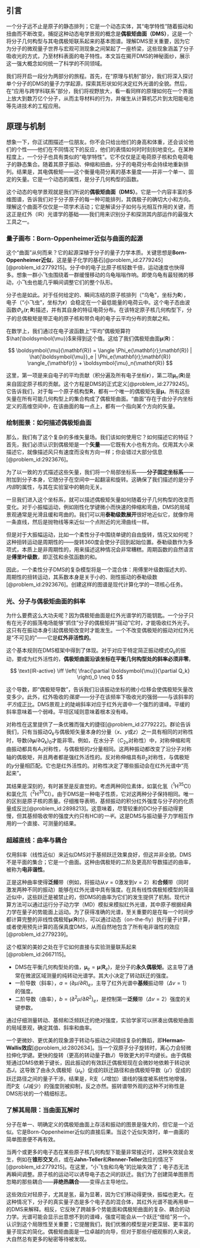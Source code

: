 ## 引言
一个分子远不止是原子的静态排列；它是一个动态实体，其“电学特性”随着振动和扭曲而不断改变。捕捉这种动态电学景观的概念是**偶极矩曲面（DMS）**，这是一个将分子几何构型与其电偶极矩联系起来的基本图谱。理解DMS至关重要，因为它为分子的微观量子世界与宏观可测现象之间架起了一座桥梁，这些现象涵盖了分子吸收光的方式，乃至材料表面的电子特性。本文旨在揭开DMS的神秘面纱，展示这一强大概念如何统一了科学的不同领域。

我们将开启一段分为两部分的旅程。首先，在“原理与机制”部分，我们将深入探讨单个分子的DMS的量子力学起源，探索其形状如何决定红外光谱的全貌。然后，在“应用与跨学科联系”部分，我们将视野放大，看一看同样的原理如何在一个界面上放大到数万亿个分子，从而主导材料的行为，并催生从计算机芯片到太阳能电池等先进技术的工程应用。

## 原理与机制

想象一下，你正试图描述一位朋友。你不会只给出他们的身高和体重，还会谈论他们的个性——他们在不同情况下的反应，他们的表情如何时时刻刻地变化。在某种程度上，一个分子也具有类似的“电学特性”。它不仅仅是正电荷原子核和负电荷电子的静态集合。随着其原子振动、伸缩和扭曲，分子的电荷分布会持续地重新排列。结果是，其电偶极矩——这个衡量电荷分离的基本量度——并非一个单一、固定的矢量。它是一个动态的属性，是分子几何构型的函数。

这个动态的电学景观就是我们所说的**偶极矩曲面（DMS）**。它是一个内容丰富的多维图谱，告诉我们对于分子原子的每一种可能排列，其偶极子的确切大小和方向。理解这个曲面不仅仅是一项学术活动；它是解读分子如何与光相互作用的关键，而这正是红外（IR）光谱学的基础——我们用来识别分子和探测其内部运作的最强大工具之一。

### 量子画布：Born-Oppenheimer近似与曲面的起源

这个“曲面”从何而来？它的起源深植于分子的量子力学本质。关键思想是**Born-Oppenheimer近似**，这是量子化学的基石[@problem_id:2779245] [@problem_id:2779215]。分子中的电子比原子核轻数千倍，运动速度也快得多。想象一群小飞虫围绕着一群缓慢移动的乌龟嗡嗡作响。即使乌龟有最轻微的移动，小飞虫也能几乎瞬间调整它们的整个队形。

分子也是如此。对于任何给定的、瞬间冻结的原子核排列（“乌龟”，坐标为$\mathbf{R}$），电子（“小飞虫”，坐标为$\mathbf{r}$）会稳定在一个最低能量的电荷云中。这个电子态由波函数$\Phi_e(\mathbf{r}; \mathbf{R})$描述，并有其自身的特征电荷分布。在该特定原子核几何构型下，分子的总偶极矩是带正电的原子核和带负电的电子云平均分布的贡献之和。

在数学上，我们通过在电子波函数上“平均”偶极矩算符$\hat{\boldsymbol{\mu}}$来得到这个值。这给了我们偶极矩曲面$\boldsymbol{\mu}(\mathbf{R})$：

$$ \boldsymbol{\mu}(\mathbf{R}) = \langle \Phi_e(\mathbf{r};\mathbf{R}) | \hat{\boldsymbol{\mu}}_e | \Phi_e(\mathbf{r};\mathbf{R}) \rangle_{\mathbf{r}} + \boldsymbol{\mu}_n(\mathbf{R}) $$

这里，第一项是来自电子的平均贡献（积分遍及所有电子坐标$\mathbf{r}$），第二项$\boldsymbol{\mu}_n(\mathbf{R})$是来自固定原子核的贡献。这个方程是DMS的正式定义[@problem_id:2779245]。它告诉我们，对于每一个原子核构型$\mathbf{R}$，都有一个唯一的偶极矩矢量$\boldsymbol{\mu}$。所有这些矢量在所有可能几何构型上的集合构成了偶极矩曲面。“曲面”存在于由分子内坐标定义的高维空间中，在该曲面的每一点上，都有一个指向某个方向的矢量。

### 绘制图景：如何描述偶极矩曲面

那么，我们有了这个复杂的多维矢量场。我们该如何使用它？如何描述它的特征？首先，我们必须认识到偶极矩是一个**矢量**——它既有大小也有方向。仅用其大小来描述它，就像描述风只有速度而没有方向一样；你会错过大部分信息[@problem_id:2923676]。

为了以一致的方式描述这些矢量，我们将一个局部坐标系——**分子固定坐标系**——附加到分子本身，它随分子在空间中一起翻滚和旋转。这确保了我们描述的是分子*内部*的属性，与其在实验室中的朝向无关。

一旦我们进入这个坐标系，就可以描述偶极矩矢量如何随着分子几何构型的改变而变化。对于小振幅运动，例如刚性化学键微小而快速的伸缩和弯曲，DMS的局域景观通常是光滑且缓和弯曲的。我们可以用**泰勒级数展开**很好地近似它，就像你用一条直线，然后是抛物线等来近似一个点附近的光滑曲线一样。

但是对于大振幅运动，比如一个柔性分子中围绕单键的自由旋转，情况又如何呢？这种扭转运动是周期性的——旋转$360$度会使分子回到起始位置。泰勒级数作为多项式，本质上是非周期性的，用来描述这种情况会非常糟糕。周期函数的自然语言是**傅里叶级数**，即正弦和余弦函数的和。

因此，一个柔性分子DMS的复杂模型将是一个混合体：用傅里叶级数描述大的、周期性的扭转运动，其系数本身是关于小的、刚性振动的泰勒级数[@problem_id:2923676]。创建这样的图谱是现代计算化学的一项核心任务。

### 光、分子与偶极矩曲面的斜率

为什么要费这么大功夫呢？因为偶极矩曲面是红外光谱学的万能钥匙。一个分子只有在光子的振荡电场能够“抓住”分子的偶极矩并“摇动”它时，才能吸收红外光子。这只有在振动本身引起偶极矩改变时才能发生。一个不改变偶极矩的振动对红外光是“不可见的”——它是**红外非活性的**。

这个基本规则在DMS框架中得到了体现。对于对应于特定简正振动模式$Q_k$的振动，要成为红外活性的，**偶极矩曲面沿该坐标在平衡几何构型处的斜率必须非零**。

$$ \text{IR-active} \iff \left( \frac{\partial \boldsymbol{\mu}}{\partial Q_k} \right)_0 \neq 0 $$

这个导数，即“偶极矩导数”，告诉我们沿该振动坐标的微小位移会使偶极矩矢量改变多少。此外，红外吸收的*强度*——分子在该频率下吸收光的强弱——与该斜率的*平方*成正比。DMS景观上的陡峭斜率对应于红外光谱中一个强烈的谱峰。平缓的斜率意味着一个弱峰。平坦区域则意味着根本没有峰。

对称性在这里提供了一条优雅而强大的捷径[@problem_id:2779222]。群论告诉我们，只有当振动$Q_k$与偶极矩矢量本身的分量（$x$、$y$或$z$）之一具有相同的对称性时，导数$(\partial \boldsymbol{\mu} / \partial Q_k)_0$才能非零。例如，在水分子（$C_{2v}$对称性）中，对称伸缩和弯曲振动都具有$A_1$对称性，与偶极矩的$z$分量相同。这两种振动都改变了沿分子对称轴的偶极矩，并且两者都是强红外活性的。反对称伸缩具有$B_2$对称性，与偶极矩的$y$分量相匹配。它也是红外活性的。对称性决定了哪些振动会在红外光谱中“亮起来”。

其结果是深刻的，有时甚至是反直觉的。考虑两种同位素体，如氯化氢（$^{1}$H$^{35}$Cl）和氯化氘（$^{2}$H$^{35}$Cl）。由于DMS是一种电子性质，它对这两种分子保持相同。唯一的区别是原子核的质量。仔细推导表明，基频振动的积分红外强度与分子的约化质量成反比[@problem_id:2898213]。这意味着，尽管较重的DCl分子振动得更慢，但其基频吸收带的强度大约只有HCl的*一半*。这是DMS与振动量子力学相互作用的一个直接、可测量的结果。

### 超越直线：曲率与耦合

仅用斜率（线性近似）来近似DMS对于基频跃迁效果良好，但这并非全貌。DMS不是平面的集合；它是一个曲面。这种由偶极矩的二阶及更高阶导数描述的曲率，被称为**电非谐性**。

正是这种曲率使得**泛频**带（例如，将振动从$v=0$激发到$v=2$）和**合频**带（同时激发两种不同的振动）能够在红外光谱中具有强度。在具有线性偶极矩模型的简谐近似中，这些跃迁是被禁止的，但DMS的曲率为它们的发生提供了机制。现代计算方法可以通过运行分子动力学（MD）模拟来模拟红外光谱，其中原子根据经典力学在量子的势能面上运动。为了获得准确的光谱，至关重要的是在每一个时间步都计算完整的非线性偶极矩$\boldsymbol{\mu}(\mathbf{R}(t))$，可以通过动态（on-the-fly）执行量子计算，或者使用预先计算的高保真度DMS，从而自然地包含了所有电非谐性的效应[@problem_id:2779239]。

这个框架的美妙之处在于它如何直接与实验测量联系起来[@problem_id:2667115]。
- DMS在平衡几何构型处的值，$\boldsymbol{\mu}_e = \boldsymbol{\mu}(\mathbf{R}_e)$，是分子的**永久偶极矩**。这主导了通常在微波区域测量的纯转动光谱学。其大小决定了转动跃迁的强度。
- 一阶导数（斜率），$a = (\partial \mu / \partial R)_e$，主导了红外光谱中**基频**振动带（$\Delta v = 1$）的强度。
- 二阶导数（曲率），$b = (\partial^2 \mu / \partial R^2)_e$，是控制第一**泛频**带（$\Delta v = 2$）强度的关键参数。

通过仔细测量转动、基频和泛频跃迁的绝对强度，实验学家可以拼凑出偶极矩曲面的局域景观，确定其值、斜率和曲率。

一个更微妙、更优美的现象源于转动与振动之间错综复杂的舞蹈，即**Herman-Wallis效应**[@problem_id:2802634]。当一个双原子分子旋转时，离心力会轻微拉伸化学键。更快的旋转（更高的转动量子数$J$）导致更大的平均键长。由于偶极矩通过DMS依赖于键长，因此振动的有效跃迁偶极矩现在会微妙地依赖于转动状态$J$。这导致了由永久偶极矩（$\mu_e$）促成的跃迁路径和由偶极矩导数（$\mu'$）促成的跃迁路径之间的量子干涉。结果是，R支（$J$增加）谱线的强度被系统性地增强，而P支（$J$减少）的强度则被抑制，反之亦然。振转谱带外观的这种不对称性是DMS形状的一个精细标志。

### 了解其局限：当曲面瓦解时

分子在单一、明确定义的偶极矩曲面上存活和振动的图景是强大的，但它是一个近似。它是Born-Oppenheimer近似的直接后果。当这个近似失效时，单一曲面的简单图景便不再有效。

当两个或更多的电子态在某些原子核几何构型下能量非常接近时，这种失效就会发生，例如在**锥形交叉**点，或在**Jahn-Teller**和**Renner-Teller**效应的情况下[@problem_id:2779215]。在这里，“小飞虫和乌龟”的比喻失效了；电子态无法再瞬间调整。原子核的运动可以诱导电子态之间的跃迁。我们为了创建简单图景而忽略的那些耦合——**非绝热耦合**——变得占主导地位。

这些效应对轻原子，尤其是氢，最为显著，因为它们移动得更快，振幅也更大。在这种情况下，分子的真实量子态是多个电子态的混合体，其红外光谱不能再用单一的DMS来解释。相反，它反映了跨越多个势能面和偶极矩曲面的复杂、耦合的动力学。光谱可能会显示出意想不到的谱峰，强度可能会从一个跃迁“借给”另一个。认识到这个局限性至关重要；它提醒我们，我们优雅的模型是对更深层、更丰富的量子现实的简化。偶极矩曲面是一位卓越的向导，但对于那些仔细观察的人来说，大自然总有更多的秘密等待被发现。

